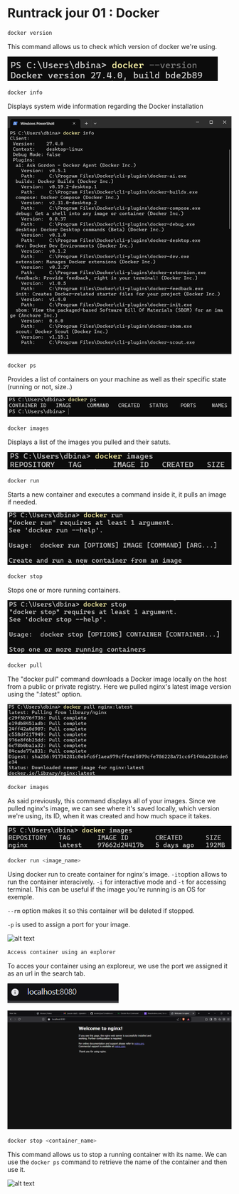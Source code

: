 # Runtrack jour 01 : Docker

```sh
docker version
```
This command allows us to check which version of docker we're using.


![alt text](<images_docker/docker_version.png>)


```sh
docker info
```
Displays system wide information regarding the Docker installation 

![alt text](<images_docker/docker_info.png>)

```sh
docker ps
```
Provides a list of containers on your machine as well as their specific state (running or not, size..)

![alt text](<images_docker/docker_ps.png>)

```sh
docker images
```
Displays a list of the images you pulled and their satuts.

![alt text](<images_docker/docker_images.png>)

```sh
docker run
```

Starts a new container and executes a command inside it, it pulls an image if needed. 

![alt text](<images_docker/docker_run.png>)

```sh
docker stop
```
Stops one or more running containers.

![alt text](<images_docker/docker_stop.png>)

```sh
docker pull
```
The "docker pull" command downloads a Docker image locally on the host from a public or private registry. Here we pulled nginx's latest image version using the ":latest" option.

![alt text](<images_docker/docker_pull.png>)

```sh
docker images
```
As said previously, this command displays all of your images. Since we pulled nginx's image, we can see where it's saved locally, which version we're using, its ID, when it was created and how much space it takes. 

![alt text](<images_docker/docker_images_exemple.png>)

```sh
docker run <image_name>
```

Using docker run to create container for nginx's image. `-it`option allows to run the container interacively. `-i` for interactive mode and `-t` for accessing terminal. This can be useful if the image you're running is an OS for exemple.

  ```--rm``` option makes it so this container will be deleted if stopped. 

  `-p` is used to assign a port for your image.

![alt text](<images_docker/docker_run_exemple.png>)

```sh
Access container using an explorer
``` 
To acces your container using an exploreur, we use the port we assigned it as an url in the search tab.

![alt text](<images_docker/docker_explorer_url.png>)

![alt text](<images_docker/nginx_explorer.png>)

```sh
docker stop <container_name>
```
This command allows us to stop a running container with its name. We can use the `docker ps` command to retrieve the name of the container and then use it.

![alt text](<images_docker/Capture d'écran 2025-02-11 120959.png>)

